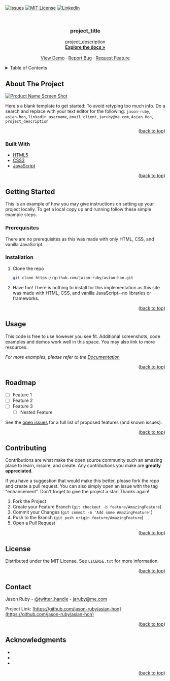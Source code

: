 <!-- @format -->

<div id="top"></div>
<!--
*** Thanks for checking out the Best-README-Template. If you have a suggestion
*** that would make this better, please fork the repo and create a pull request
*** or simply open an issue with the tag "enhancement".
*** Don't forget to give the project a star!
*** Thanks again! Now go create something AMAZING! :D
-->

<!-- PROJECT SHIELDS -->
<!--
*** I'm using markdown "reference style" links for readability.
*** Reference links are enclosed in brackets [ ] instead of parentheses ( ).
*** See the bottom of this document for the declaration of the reference variables
*** for contributors-url, forks-url, etc. This is an optional, concise syntax you may use.
*** https://www.markdownguide.org/basic-syntax/#reference-style-links
-->

[![Issues][issues-shield]](https://github.com/jason-ruby/asian-hon/issues)
[![MIT License][license-shield]](./LICENSE.txt)
[![LinkedIn][linkedin-shield]](https://www.linkedin.com/in/jaruby/)

<!-- PROJECT LOGO -->
<br />
<div align="center">
  <a href="https://github.com/jason-ruby/asian-hon">
    <!-- <img src="images/logo.png" alt="Logo" width="80" height="80"> -->
  </a>

<h3 align="center">project_title</h3>

  <p align="center">
    project_description
    <br />
    <a href="https://github.com/jason-ruby/asian-hon"><strong>Explore the docs »</strong></a>
    <br />
    <br />
    <a href="https://github.com/jason-ruby/asian-hon">View Demo</a>
    ·
    <a href="https://github.com/jason-ruby/asian-hon/issues">Report Bug</a>
    ·
    <a href="https://github.com/jason-ruby/asian-hon/issues">Request Feature</a>
  </p>
</div>

<!-- TABLE OF CONTENTS -->
<details>
  <summary>Table of Contents</summary>
  <ol>
    <li>
      <a href="#about-the-project">About The Project</a>
      <ul>
        <li><a href="#built-with">Built With</a></li>
      </ul>
    </li>
    <li>
      <a href="#getting-started">Getting Started</a>
      <ul>
        <li><a href="#prerequisites">Prerequisites</a></li>
        <li><a href="#installation">Installation</a></li>
      </ul>
    </li>
    <li><a href="#usage">Usage</a></li>
    <li><a href="#roadmap">Roadmap</a></li>
    <li><a href="#contributing">Contributing</a></li>
    <li><a href="#license">License</a></li>
    <li><a href="#contact">Contact</a></li>
    <li><a href="#acknowledgments">Acknowledgments</a></li>
  </ol>
</details>

<!-- ABOUT THE PROJECT -->

## About The Project

[![Product Name Screen Shot][product-screenshot]](https://example.com)

Here's a blank template to get started: To avoid retyping too much info. Do a
search and replace with your text editor for the following: `jason-ruby`,
`asian-hon`, `linkedin_username`, `email_client`, `jaruby@me.com`, `Asian Hon`,
`project_description`

<p align="right">(<a href="#top">back to top</a>)</p>

### Built With

- [HTML5](https://nextjs.org/)
- [CSS3](https://reactjs.org/)
- [JavaScript](https://vuejs.org/)

<p align="right">(<a href="#top">back to top</a>)</p>

<!-- GETTING STARTED -->

## Getting Started

This is an example of how you may give instructions on setting up your project
locally. To get a local copy up and running follow these simple example steps.

### Prerequisites

There are no prerequisites as this was made with only HTML, CSS, and vanilla
JavaScript.

### Installation

1. Clone the repo
   ```sh
   git clone https://github.com/jason-ruby/asian-hon.git
   ```
2. Have fun! There is nothing to install for this implementation as this site
   was made with HTML, CSS, and vanilla JavaScript--no libraries or frameworks.

<p align="right">(<a href="#top">back to top</a>)</p>

<!-- USAGE EXAMPLES -->

## Usage

This code is free to use however you see fit. Additional screenshots, code
examples and demos work well in this space. You may also link to more resources.

_For more examples, please refer to the [Documentation](https://example.com)_

<p align="right">(<a href="#top">back to top</a>)</p>

<!-- ROADMAP -->

## Roadmap

- [ ] Feature 1
- [ ] Feature 2
- [ ] Feature 3
  - [ ] Nested Feature

See the [open issues](https://github.com/jason-ruby/asian-hon/issues) for a full
list of proposed features (and known issues).

<p align="right">(<a href="#top">back to top</a>)</p>

<!-- CONTRIBUTING -->

## Contributing

Contributions are what make the open source community such an amazing place to
learn, inspire, and create. Any contributions you make are **greatly
appreciated**.

If you have a suggestion that would make this better, please fork the repo and
create a pull request. You can also simply open an issue with the tag
"enhancement". Don't forget to give the project a star! Thanks again!

1. Fork the Project
2. Create your Feature Branch (`git checkout -b feature/AmazingFeature`)
3. Commit your Changes (`git commit -m 'Add some AmazingFeature'`)
4. Push to the Branch (`git push origin feature/AmazingFeature`)
5. Open a Pull Request

<p align="right">(<a href="#top">back to top</a>)</p>

<!-- LICENSE -->

## License

Distributed under the MIT License. See `LICENSE.txt` for more information.

<p align="right">(<a href="#top">back to top</a>)</p>

<!-- CONTACT -->

## Contact

Jason Ruby - [@twitter_handle](https://twitter.com/twitter_handle) -
jaruby@me.com

Project Link:
[https://github.com/jason-ruby/asian-hon](https://github.com/jason-ruby/asian-hon)

<p align="right">(<a href="#top">back to top</a>)</p>

<!-- ACKNOWLEDGMENTS -->

## Acknowledgments

- []()
- []()
- []()

<p align="right">(<a href="#top">back to top</a>)</p>

<!-- MARKDOWN LINKS & IMAGES -->
<!-- https://www.markdownguide.org/basic-syntax/#reference-style-links -->

[contributors-shield]:
	https://img.shields.io/github/contributors/jason-ruby/asian-hon.svg?style=for-the-badge
[contributors-url]: https://github.com/jason-ruby/asian-hon/graphs/contributors
[forks-shield]:
	https://img.shields.io/github/forks/jason-ruby/asian-hon.svg?style=for-the-badge
[forks-url]: https://github.com/jason-ruby/asian-hon/network/members
[stars-shield]:
	https://img.shields.io/github/stars/jason-ruby/asian-hon.svg?style=for-the-badge
[stars-url]: https://github.com/jason-ruby/asian-hon/stargazers
[issues-shield]:
	https://img.shields.io/github/issues/jason-ruby/asian-hon.svg?style=for-the-badge
[issues-url]: https://github.com/jason-ruby/asian-hon/issues
[license-shield]:
	https://img.shields.io/github/license/jason-ruby/asian-hon.svg?style=for-the-badge
[license-url]: https://github.com/jason-ruby/asian-hon/blob/master/LICENSE.txt
[linkedin-shield]:
	https://img.shields.io/badge/-LinkedIn-black.svg?style=for-the-badge&logo=linkedin&colorB=555
[linkedin-url]: https://linkedin.com/in/linkedin_username
[product-screenshot]: images/screenshot.png
